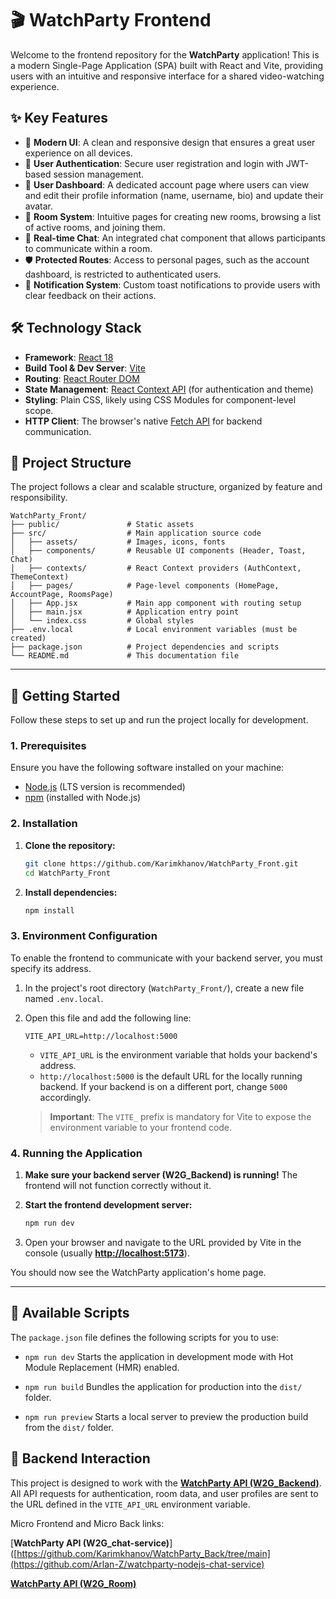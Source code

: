 # 🎬 WatchParty Frontend

Welcome to the frontend repository for the **WatchParty** application! This is a modern Single-Page Application (SPA) built with React and Vite, providing users with an intuitive and responsive interface for a shared video-watching experience.

## ✨ Key Features

*   🎨 **Modern UI**: A clean and responsive design that ensures a great user experience on all devices.
*   🔐 **User Authentication**: Secure user registration and login with JWT-based session management.
*   👤 **User Dashboard**: A dedicated account page where users can view and edit their profile information (name, username, bio) and update their avatar.
*   🚪 **Room System**: Intuitive pages for creating new rooms, browsing a list of active rooms, and joining them.
*   💬 **Real-time Chat**: An integrated chat component that allows participants to communicate within a room.
*   🛡️ **Protected Routes**: Access to personal pages, such as the account dashboard, is restricted to authenticated users.
*   🔔 **Notification System**: Custom toast notifications to provide users with clear feedback on their actions.

## 🛠️ Technology Stack

*   **Framework**: [React 18](https://reactjs.org/)
*   **Build Tool & Dev Server**: [Vite](https://vitejs.dev/)
*   **Routing**: [React Router DOM](https://reactrouter.com/)
*   **State Management**: [React Context API](https://reactjs.org/docs/context.html) (for authentication and theme)
*   **Styling**: Plain CSS, likely using CSS Modules for component-level scope.
*   **HTTP Client**: The browser's native [Fetch API](https://developer.mozilla.org/en-US/docs/Web/API/Fetch_API) for backend communication.

## 📂 Project Structure

The project follows a clear and scalable structure, organized by feature and responsibility.

```
WatchParty_Front/
├── public/               # Static assets
├── src/                  # Main application source code
│   ├── assets/           # Images, icons, fonts
│   ├── components/       # Reusable UI components (Header, Toast, Chat)
│   ├── contexts/         # React Context providers (AuthContext, ThemeContext)
│   ├── pages/            # Page-level components (HomePage, AccountPage, RoomsPage)
│   ├── App.jsx           # Main app component with routing setup
│   ├── main.jsx          # Application entry point
│   └── index.css         # Global styles
├── .env.local            # Local environment variables (must be created)
├── package.json          # Project dependencies and scripts
└── README.md             # This documentation file
```

---

## 🚀 Getting Started

Follow these steps to set up and run the project locally for development.

### 1. Prerequisites

Ensure you have the following software installed on your machine:
*   [Node.js](https://nodejs.org/) (LTS version is recommended)
*   [npm](https://www.npmjs.com/) (installed with Node.js)

### 2. Installation

1.  **Clone the repository:**
    ```bash
    git clone https://github.com/Karimkhanov/WatchParty_Front.git
    cd WatchParty_Front
    ```

2.  **Install dependencies:**
    ```bash
    npm install
    ```

### 3. Environment Configuration

To enable the frontend to communicate with your backend server, you must specify its address.

1.  In the project's root directory (`WatchParty_Front/`), create a new file named `.env.local`.

2.  Open this file and add the following line:

    ```env
    VITE_API_URL=http://localhost:5000
    ```

    *   `VITE_API_URL` is the environment variable that holds your backend's address.
    *   `http://localhost:5000` is the default URL for the locally running backend. If your backend is on a different port, change `5000` accordingly.

    > **Important**: The `VITE_` prefix is mandatory for Vite to expose the environment variable to your frontend code.

### 4. Running the Application

1.  **Make sure your backend server (W2G_Backend) is running!** The frontend will not function correctly without it.

2.  **Start the frontend development server:**
    ```bash
    npm run dev
    ```

3.  Open your browser and navigate to the URL provided by Vite in the console (usually [**http://localhost:5173**](http://localhost:5173)).

You should now see the WatchParty application's home page.

---

## 📜 Available Scripts

The `package.json` file defines the following scripts for you to use:

*   `npm run dev`
    Starts the application in development mode with Hot Module Replacement (HMR) enabled.

*   `npm run build`
    Bundles the application for production into the `dist/` folder.

*   `npm run preview`
    Starts a local server to preview the production build from the `dist/` folder.

## 🤝 Backend Interaction

This project is designed to work with the [**WatchParty API (W2G_Backend)**](https://github.com/Karimkhanov/WatchParty_Back/tree/main). All API requests for authentication, room data, and user profiles are sent to the URL defined in the `VITE_API_URL` environment variable.

Micro Frontend and Micro Back links:

[**WatchParty API (W2G_chat-service)**]([https://github.com/Karimkhanov/WatchParty_Back/tree/main](https://github.com/Arlan-Z/watchparty-nodejs-chat-service)

[**WatchParty API (W2G_Room)**](https://github.com/Arlan-Z/watchparty-room)
